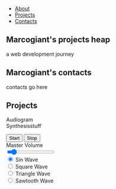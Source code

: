 
<html lang="en">

<head>
<link rel="stylesheet" href="marcogiant.css" type="text/css"/>
</head>

<main>
<navbar id="navbar">
<ul>
<li><a href="#welcome-section">About</a></li>
<li><a href="#projects">Projects</a></li>
<li><a href="#profile-link">Contacts</a></li>
</ul>

</navbar>
<!-- WELCOME SECTION -->

<section id="welcome-section" class="welcome-section">
    <h1>Marcogiant's projects heap</h1>
    <p>a web development journey</p>
</section>
<section id="profile-link" class="contact-section" target="_blank">
    <h2>Marcogiant's contacts</h2>
    <p>contacts go here</p>
</section>

<!-- WELCOME SECTION -->

<!-- Project SECTION -->

<section id="projects" class="projects">
      <h2>Projects</h2>
      <div class="proj-grid"><a class="project-title"><a>Audiogram</a></div>
      <div class="proj-grid"><a class="project-title">
        <a>Synthesisstuff</a>

<!-- JavaScript section -->
<script src="./marcogiant.js"> </script> 
  <button id="start">Start</button>
  <button id="stop">
    Stop
  </button>
  <br>
  <span>Master Volume</span>
  <br>
  <input type="range" id="volume-control" min="0" max="1" step="0.05" value="0.1"><br>
  <input type="radio" id="sin-wave" name="waveform" value="sine"
         checked>
  <label for="sin-wave">Sin Wave</label><br>
  <input type="radio" id="square-wave" name="waveform" value="square">
  <label for="square-wave">Square Wave</label><br>
  <input type="radio" id="triangle-wave" name="waveform" value="triangle">
  <label for="triangle-wave">Triangle Wave</label><br>
  <input type="radio" id="sawtooth-wave" name="waveform" value="sawtooth">
  <label for="sawtooth">Sawtooth Wave</label>
</div>
    </section>

<!-- project SECTION -->



</main>
</html>
<!-- Guide 5 PERSONAL PORTFOLIO  
Waiting: Your portfolio should have a navbar with an id of navbar.  
Waiting: Your #navbar element should contain at least one a element whose href attribute starts with #.  
Waiting: Your portfolio should have an a element with an id of profile-link.  
Waiting: Your #profile-link element should have a target attribute of _blank.  
Waiting: Your portfolio should use at least one media query.  
Waiting: Your #navbar element should always be at the top of the viewport.  -->


